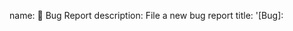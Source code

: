 name: 🐞 Bug Report
description: File a new bug report
title: '[Bug]: <title>'
labels: [bug, needs-triage]
body:
  - type: markdown
    attributes:
      value: ':stop_sign: _For Shortcut support questions, please visit our [help center](https://help.shortcut.com) instead._'
  - type: checkboxes
    attributes:
      label: 'Do I have the most recent api-cookbook code?'
      description: 'Please ensure you have pulled the latest code from the main branch of https://github.com/useshortcut/app-cookbook'
      options:
      - label: 'I am using the most recent available api-cookbook code.'
        required: true
  - type: checkboxes
    attributes:
      label: 'Is there an existing issue for this?'
      description: 'Please [search :mag: the issues](https://github.com/useshortcut/app-cookbook/issues) to check if this bug has already been reported.'
      options:
      - label: 'I have searched the existing issues'
        required: true
  - type: textarea
    attributes:
      label: 'Current Behavior'
      description: 'Describe the problem you are experiencing, including any console output or screenshots.'
    validations:
      required: true
  - type: textarea
    attributes:
      label: 'Expected Behavior'
      description: 'Describe what you expect to happen instead.'
    validations:
      required: true
  - type: textarea
    attributes:
      label: 'Minimal Reproducible Example'
      description: |
        Please provide a the _smallest, complete example_ that the api-cookbook's maintainers can run to reproduce the issue ([read more about what this entails](https://stackoverflow.com/help/minimal-reproducible-example)).  Failing this, any sort of reproduction steps are better than nothing!

        If you have sensitive data, remember that this is a public repository and you should anonymize or blur any information you don't want to be shared publicly.

        If the result is more than a screenful of text _or_ requires multiple files, please:

        - _Attach_ (do not paste) it to this textarea, _or_
        - Put it in a [Gist](https://gist.github.com) and paste the link, _or_
        - Provide a link to a new or existing public repository exhibiting the issue.
    validations:
      required: true
  - type: textarea
    attributes:
      label: 'Environment'
      description: 'Please provide the following information about your environment; feel free to remove any items which are not relevant. If you need to share sensitive information or have a question specific to your Shortcut workspace, please submit a [help center request](https://help.shortcut.com/hc/en-us/requests/new) instead.'
      value: |
          - Operating system:
          - Python/JavaScript version:
    validations:
      required: false
  - type: textarea
    attributes:
      label: Further Information
      description: |
        Links? References? Anything that will give us more context about the issue you are encountering!

        _Tip: You can attach images or log files by clicking this area to highlight it and then dragging files in._
    validations:
      required: false
  - type: markdown
    attributes:
      value: ':stop_sign: _For Shortcut support questions, please visit our [help center](https://help.shortcut.com) instead._'

